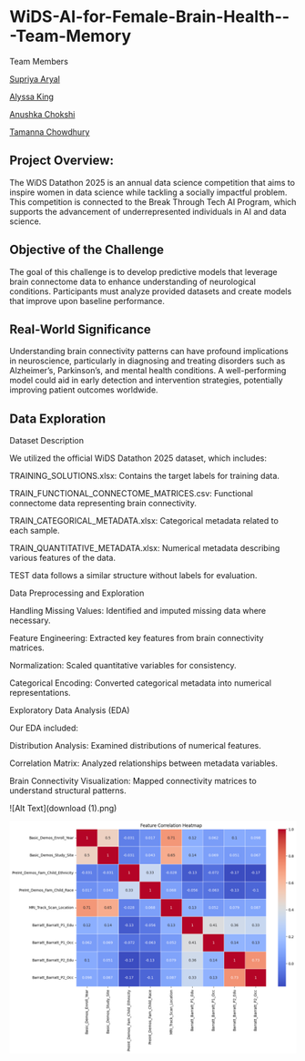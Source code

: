 # WiDS-AI-for-Female-Brain-Health---Team-Memory

Team Members

[Supriya Aryal](https://github.com/SupriyaAryal)

[Alyssa King](https://github.com/al8273j)

[Anushka Chokshi](https://github.com/AnushkaChokshi)

[Tamanna Chowdhury](https://github.com/tamannachowdhuryy)

## Project Overview:

The WiDS Datathon 2025 is an annual data science competition that aims to inspire women in data science while tackling a socially impactful problem. This competition is connected to the Break Through Tech AI Program, which supports the advancement of underrepresented individuals in AI and data science.

## Objective of the Challenge

The goal of this challenge is to develop predictive models that leverage brain connectome data to enhance understanding of neurological conditions. Participants must analyze provided datasets and create models that improve upon baseline performance.

## Real-World Significance

Understanding brain connectivity patterns can have profound implications in neuroscience, particularly in diagnosing and treating disorders such as Alzheimer’s, Parkinson’s, and mental health conditions. A well-performing model could aid in early detection and intervention strategies, potentially improving patient outcomes worldwide.

## Data Exploration

Dataset Description

We utilized the official WiDS Datathon 2025 dataset, which includes:

TRAINING_SOLUTIONS.xlsx: Contains the target labels for training data.

TRAIN_FUNCTIONAL_CONNECTOME_MATRICES.csv: Functional connectome data representing brain connectivity.

TRAIN_CATEGORICAL_METADATA.xlsx: Categorical metadata related to each sample.

TRAIN_QUANTITATIVE_METADATA.xlsx: Numerical metadata describing various features of the data.

TEST data follows a similar structure without labels for evaluation.

Data Preprocessing and Exploration

Handling Missing Values: Identified and imputed missing data where necessary.

Feature Engineering: Extracted key features from brain connectivity matrices.

Normalization: Scaled quantitative variables for consistency.

Categorical Encoding: Converted categorical metadata into numerical representations.

Exploratory Data Analysis (EDA)

Our EDA included:

Distribution Analysis: Examined distributions of numerical features.

Correlation Matrix: Analyzed relationships between metadata variables.

Brain Connectivity Visualization: Mapped connectivity matrices to understand structural patterns.

![Alt Text](download (1).png)

![Alt Text](download.png)